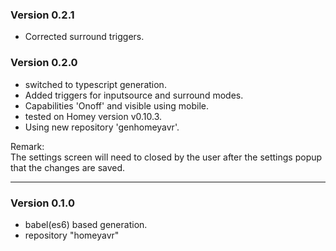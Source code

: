 ### Version 0.2.1
* Corrected surround triggers.

### Version 0.2.0
* switched to typescript generation.
* Added triggers for inputsource and surround modes.
* Capabilities 'Onoff' and visible using mobile.
* tested on Homey version v0.10.3.
* Using new repository 'genhomeyavr'.

Remark:<br />
The settings screen will need to closed by the user after the settings popup that the changes are saved.

---
### Version 0.1.0
* babel(es6) based generation.
* repository "homeyavr"
